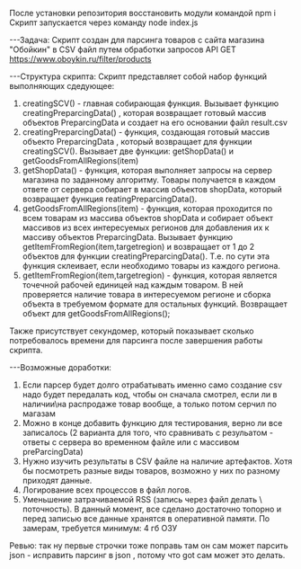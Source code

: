 После установки репозитория восстановить модули командой
npm i
Скрипт запускается через команду
node index.js

---Задача:
Скрипт создан для парсинга товаров с сайта магазина "Обойкин" в CSV файл путем обработки запросов API GET https://www.oboykin.ru/filter/products

---Структура скрипта:
Скрипт представляет собой набор функций выполняющих сдедующее:
1) сreatingSCV() - главная собирающая функция.  Вызывает функцию creatingPreparcingData() , которая возвращает готовый массив объектов PreparcingData и создает на его основании файл result.csv
2) creatingPreparcingData() - функция, создающая  готовый массив объекто PreparcingData , который возвращает для функции сreatingSCV(). Вызывает две функции: getShopData() и getGoodsFromAllRegions(item)
3) getShopData() - функция, которая выполняет запросы на сервер магазина по заданному алгоритму. Товары получается в каждом ответе от сервера собирает в массив объектов shopData, который возвращает функция reatingPreparcingData().
4) getGoodsFromAllRegions(item) - функция, которая проходится по всем товарам из массива объектов shopData и собирает объект массивов из всех интересуемых регионов для добавления их к массиву объектов PreparcingData. Вызывает функцию getItemFromRegion(item,targetregion) и возвращает от 1 до 2 объектов для функции creatingPreparcingData(). Т.е. по сути эта функция склеивает, если необходимо товары из каждого региона.
5) getItemFromRegion(item,targetregion) - функция, которая является точечной рабочей единицей над каждым товаром. В ней проверяется наличие товара в интересуемом регионе и сборка объекта в требуемом формате для остальных функций. Возвращает объект для getGoodsFromAllRegions();

Также присутствует секундомер, который показывает сколько потребовалось времени для парсинга после завершения работы скрипта.


---Возможные доработки:
1) Если парсер будет долго отрабатывать именно само создание csv надо будет передалать код, чтобы он сначала смотрел, если ли в наличии\на распродаже товар вообще, а только потом серчил по магазам
2) Можно в конце добавить функцию для тестирования, верно ли все записалось (2 варианта для того, что сравнивать с резульатом - ответы с сервера во временном файле или с массивом preParcingData)
3) Нужно изучить результаты в CSV файле на наличие артефактов. Хотя бы посмотреть разные виды товаров, возможно у них по разному приходят данные.
4) Логирование всех процессов в файл логов.
5) Уменьшение затрачиваемой RSS (запись через файл делать \ поточность). В данный момент, все сделано достаточно топорно и перед записью все данные хранятся в оперативной памяти. По замерам, требуется минимум: 4 гб ОЗУ


Ревью:
так ну первые строчки тоже поправь там он сам может парсить json - исправить парсинг в json , потому что got сам может это делать.